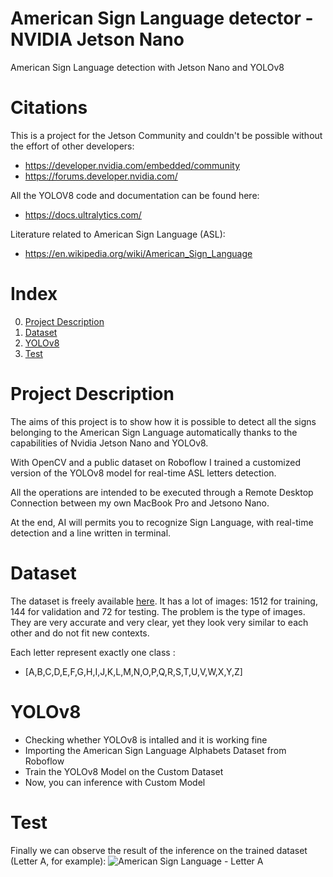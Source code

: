 # American Sign Language detector - NVIDIA Jetson Nano
American Sign Language detection with Jetson Nano and YOLOv8

# Citations
This is a project for the Jetson Community and couldn't be possible without the effort of other developers:
  - https://developer.nvidia.com/embedded/community
  - https://forums.developer.nvidia.com/
    
All the YOLOV8 code and documentation can be found here:
  - https://docs.ultralytics.com/

Literature related to American Sign Language (ASL):
- https://en.wikipedia.org/wiki/American_Sign_Language

# Index
0.  [Project Description](https://github.com/gerardiandre79/asljetsonyolov8/blob/main/README.md#project-description)
1.  [Dataset](https://github.com/gerardiandre79/asljetsonyolov8/blob/main/README.md#dataset)
2.  [YOLOv8](https://github.com/gerardiandre79/asljetsonyolov8/blob/main/README.md#yolov8)
3.  [Test](https://github.com/gerardiandre79/asljetsonyolov8/blob/main/README.md#test)

# Project Description
The aims of this project is to show how it is possible to detect all the signs belonging to the American Sign Language automatically thanks to the capabilities of Nvidia Jetson Nano and YOLOv8.

With OpenCV and a public dataset on Roboflow I trained a customized version of the YOLOv8 model for real-time ASL letters detection.

All the operations are intended to be executed through a Remote Desktop Connection between my own MacBook Pro and Jetsono Nano.

At the end, AI will permits you to recognize Sign Language, with real-time detection and a line written in terminal.

# Dataset

The dataset is freely available [here](https://public.roboflow.com/object-detection/american-sign-language-letters/1). It has a lot of images: 1512 for training, 144 for validation and 72 for testing. The problem is the type of images. They are very accurate and very clear, yet they look very similar to each other and do not fit new contexts.

Each letter represent exactly one class :
- [A,B,C,D,E,F,G,H,I,J,K,L,M,N,O,P,Q,R,S,T,U,V,W,X,Y,Z]

# YOLOv8
- Checking whether YOLOv8 is intalled and it is working fine
- Importing the American Sign Language Alphabets Dataset from Roboflow
- Train the YOLOv8 Model on the Custom Dataset
- Now, you can inference with Custom Model

# Test
Finally we can observe the result of the inference on the trained dataset (Letter A, for example):
![American Sign Language - Letter A](/images/electrocat.png)



